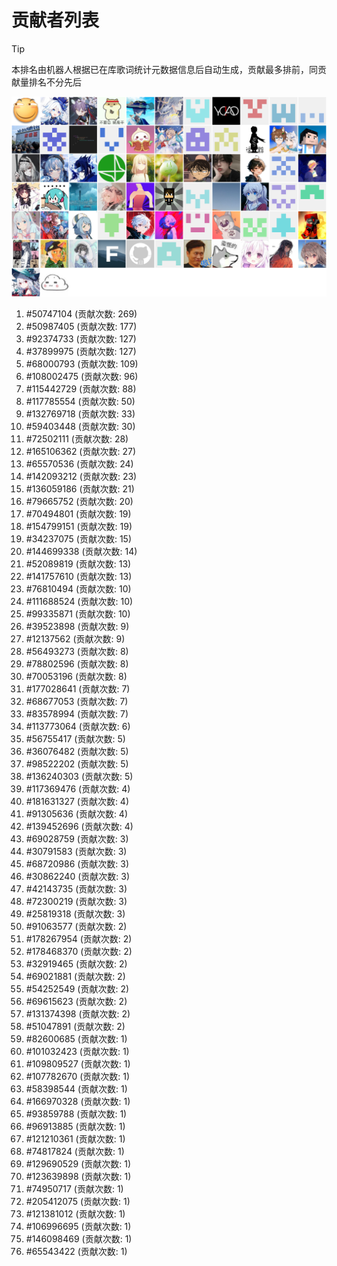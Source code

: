 # 贡献者列表

> [!TIP]
> 本排名由机器人根据已在库歌词统计元数据信息后自动生成，贡献最多排前，同贡献量排名不分先后

![贡献者头像画廊](./CONTRIBUTORS.svg)

1. #50747104 (贡献次数: 269)
2. #50987405 (贡献次数: 177)
3. #92374733 (贡献次数: 127)
4. #37899975 (贡献次数: 127)
5. #68000793 (贡献次数: 109)
6. #108002475 (贡献次数: 96)
7. #115442729 (贡献次数: 88)
8. #117785554 (贡献次数: 50)
9. #132769718 (贡献次数: 33)
10. #59403448 (贡献次数: 30)
11. #72502111 (贡献次数: 28)
12. #165106362 (贡献次数: 27)
13. #65570536 (贡献次数: 24)
14. #142093212 (贡献次数: 23)
15. #136059186 (贡献次数: 21)
16. #79665752 (贡献次数: 20)
17. #70494801 (贡献次数: 19)
18. #154799151 (贡献次数: 19)
19. #34237075 (贡献次数: 15)
20. #144699338 (贡献次数: 14)
21. #52089819 (贡献次数: 13)
22. #141757610 (贡献次数: 13)
23. #76810494 (贡献次数: 10)
24. #111688524 (贡献次数: 10)
25. #99335871 (贡献次数: 10)
26. #39523898 (贡献次数: 9)
27. #12137562 (贡献次数: 9)
28. #56493273 (贡献次数: 8)
29. #78802596 (贡献次数: 8)
30. #70053196 (贡献次数: 8)
31. #177028641 (贡献次数: 7)
32. #68677053 (贡献次数: 7)
33. #83578994 (贡献次数: 7)
34. #113773064 (贡献次数: 6)
35. #56755417 (贡献次数: 5)
36. #36076482 (贡献次数: 5)
37. #98522202 (贡献次数: 5)
38. #136240303 (贡献次数: 5)
39. #117369476 (贡献次数: 4)
40. #181631327 (贡献次数: 4)
41. #91305636 (贡献次数: 4)
42. #139452696 (贡献次数: 4)
43. #69028759 (贡献次数: 3)
44. #30791583 (贡献次数: 3)
45. #68720986 (贡献次数: 3)
46. #30862240 (贡献次数: 3)
47. #42143735 (贡献次数: 3)
48. #72300219 (贡献次数: 3)
49. #25819318 (贡献次数: 3)
50. #91063577 (贡献次数: 2)
51. #178267954 (贡献次数: 2)
52. #178468370 (贡献次数: 2)
53. #32919465 (贡献次数: 2)
54. #69021881 (贡献次数: 2)
55. #54252549 (贡献次数: 2)
56. #69615623 (贡献次数: 2)
57. #131374398 (贡献次数: 2)
58. #51047891 (贡献次数: 2)
59. #82600685 (贡献次数: 1)
60. #101032423 (贡献次数: 1)
61. #109809527 (贡献次数: 1)
62. #107782670 (贡献次数: 1)
63. #58398544 (贡献次数: 1)
64. #166970328 (贡献次数: 1)
65. #93859788 (贡献次数: 1)
66. #96913885 (贡献次数: 1)
67. #121210361 (贡献次数: 1)
68. #74817824 (贡献次数: 1)
69. #129690529 (贡献次数: 1)
70. #123639898 (贡献次数: 1)
71. #74950717 (贡献次数: 1)
72. #205412075 (贡献次数: 1)
73. #121381012 (贡献次数: 1)
74. #106996695 (贡献次数: 1)
75. #146098469 (贡献次数: 1)
76. #65543422 (贡献次数: 1)
